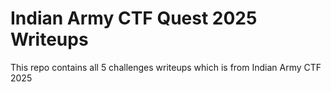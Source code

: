 # Indian Army CTF Quest 2025 Writeups
This repo contains all 5 challenges writeups which is from Indian Army CTF 2025
